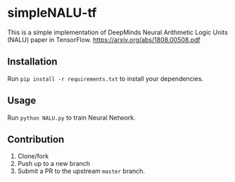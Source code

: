 # simpleNALU-tf

This is a simple implementation of DeepMinds Neural Arithmetic Logic Units (NALU) paper in TensorFlow.
https://arxiv.org/abs/1808.00508.pdf

## Installation

Run `pip install -r requirements.txt` to install your dependencies.

## Usage 

Run `python NALU.py` to train Neural Network.

## Contribution

1.  Clone/fork
2.  Push up to a new branch
3.  Submit a PR to the upstream `master` branch.
